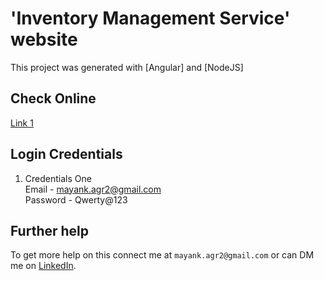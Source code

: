 # 'Inventory Management Service' website

This project was generated with [Angular] and [NodeJS]

## Check Online 

[Link 1](http://invt-mgmt.demo.mayankagrawal.co.in/)

## Login Credentials

1) Credentials One <br />
Email - mayank.agr2@gmail.com <br />
Password - Qwerty@123

## Further help

To get more help on this connect me at `mayank.agr2@gmail.com` or can DM me on [LinkedIn](https://www.linkedin.com/in/mayank-agrawal-59192940/).
